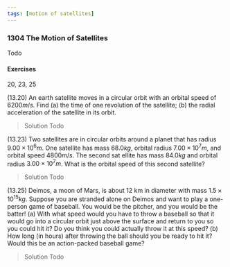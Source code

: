 ```yaml
---
tags: [motion of satellites]
---
```


### 1304 The Motion of Satellites
Todo

#### Exercises
20, 23, 25

(13.20) An earth satellite moves in a circular orbit with an orbital speed of $6200 m/s$. Find
(a) the time of one revolution of the satellite;
(b) the radial acceleration of the satellite in its orbit.
>Solution
Todo

(13.23) Two satellites are in circular orbits around a planet that has radius $9.00 \times 10^6m$. One satellite has mass $68.0 kg$, orbital radius $7.00 \times 10^7 m$, and orbital speed $4800 m/s$. The second sat ellite has mass $84.0 kg$ and orbital radius $3.00 \times 10^7 m$. What is the orbital speed of this second satellite?
>Solution
Todo

(13.25) Deimos, a moon of Mars, is about 12 km in diameter with mass $1.5 \times 10^{15} kg$. Suppose you are stranded alone on Deimos and want to play a one-person game of baseball. You would be the pitcher, and you would be the batter!
(a) With what speed would you have to throw a baseball so that it would go into a circular orbit just above the surface and return to you so you could hit it? Do you think you could actually throw it at this speed?
(b) How long (in hours) after throwing the ball should you be ready to hit it? Would this be an action-packed baseball game?
>Solution
Todo
